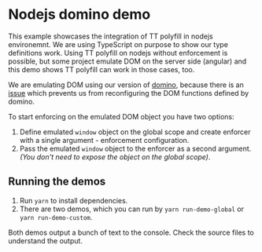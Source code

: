 # Nodejs domino demo

This example showcases the integration of TT polyfill in nodejs environemnt. We are using TypeScript
on purpose to show our type definitions work. Using TT polyfill on nodejs without enforcement is
possible, but some project emulate DOM on the server side (angular) and this demo shows TT polyfill
can work in those cases, too.

We are emulating DOM using our version of
[domino](https://github.com/Siegrift/domino/tree/configurable), because there is an
[issue](https://github.com/fgnass/domino/issues/171) which prevents us from reconfiguring the DOM
functions defined by domino.

To start enforcing on the emulated DOM object you have two options:

1. Define emulated `window` object on the global scope and create enforcer with a single argument -
   enforcement configuration.
2. Pass the emulated `window` object to the enforcer as a second argument. _(You don't need to
   expose the object on the global scope)_.

## Running the demos

1. Run `yarn` to install dependencies.
2. There are two demos, which you can run by `yarn run-demo-global` or `yarn run-demo-custom`.

Both demos output a bunch of text to the console. Check the source files to understand the output.
